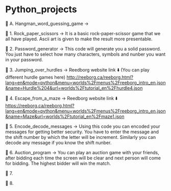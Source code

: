 # Python_projects

📁 A. Hangman_word_guessing_game -> 

📄 1. Rock_paper_scissors -> It is a basic rock-paper-scissor game that we all have played. Ascii art is given to make the result more presentable.

📄 2. Password_generator -> This code will generate you a solid password. You just have to select how many characters, symbols and nunber you want in your password.

📄 3. Jumping_over_hurdles -> Reedborg website link ⬇️ (You can play different hurdle games here)
       http://reeborg.ca/reeborg.html?lang=en&mode=python&menu=worlds%2Fmenus%2Freeborg_intro_en.json&name=Hurdle%204&url=worlds%2Ftutorial_en%2Fhurdle4.json
    
📄 4. Escape_from_a_maze -> Reedborg website link ⬇️ 
       https://reeborg.ca/reeborg.html?lang=en&mode=python&menu=worlds%2Fmenus%2Freeborg_intro_en.json&name=Maze&url=worlds%2Ftutorial_en%2Fmaze1.json

📄 5. Encode_decode_messages -> Using this code you can encoded your messages for getting better security. You have to enter the message and the shift number by which the letter will be increment. Similarly you can decode any message if you know the shift nunber. 

📄 6. Auction_program -> You can play an auction game with your friends, after bidding each time the screen will be clear and next person will come for bidding. The highest bidder will win the match.

📄 7.

📄 8.
